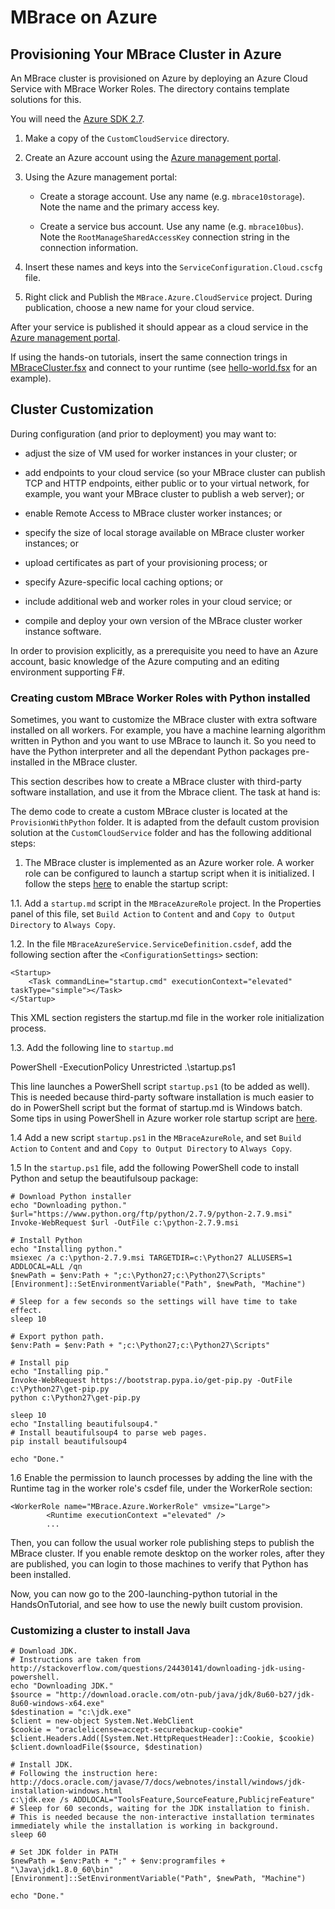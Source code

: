 # MBrace on Azure

## Provisioning Your MBrace Cluster in Azure

An MBrace cluster is provisioned on Azure by deploying an Azure Cloud Service with MBrace Worker Roles.
The directory contains template solutions for this.

You will need the [Azure SDK 2.7](http://azure.microsoft.com/en-us/downloads/).

1. Make a copy of the `CustomCloudService` directory.

2. Create an Azure account using the [Azure management portal](https://manage.windowsazure.com/).

3. Using the Azure management portal:

   * Create a storage account. Use any name (e.g. `mbrace10storage`).  Note the name and the primary access key.

   * Create a service bus account. Use any name (e.g. `mbrace10bus`). Note the `RootManageSharedAccessKey` connection string in the connection information.

4. Insert these names and keys into the `ServiceConfiguration.Cloud.cscfg` file.

5. Right click and Publish the `MBrace.Azure.CloudService` project.  During publication, choose a new name for your cloud service. 


After your service is published it should appear as a cloud service in the [Azure management portal](https://manage.windowsazure.com/).

If using the hands-on tutorials, insert the same connection trings in [MBraceCluster.fsx](../HandsOnTutorial/AzureCluster.fsx#L24) and connect 
to your runtime (see [hello-world.fsx](../HandsOnTutorial/1-hello-world.fsx) for an example).

## Cluster Customization

During configuration (and prior to deployment) you may want to:

* adjust the size of VM used for worker instances in your cluster; or

* add endpoints to your cloud service (so your MBrace cluster can publish 
  TCP and HTTP endpoints, either public or to your virtual network, 
  for example, you want your MBrace cluster to publish a web server); or

* enable Remote Access to MBrace cluster worker instances; or

* specify the size of local storage available on MBrace cluster worker instances; or

* upload certificates as part of your provisioning process; or

* specify Azure-specific local caching options; or

* include additional web and worker roles in your cloud service; or

* compile and deploy your own version of the MBrace cluster worker instance software. 

In order to provision explicitly, as a prerequisite you need 
to have an Azure account, basic knowledge of the Azure computing and
an editing environment supporting F#.

### Creating custom MBrace Worker Roles with Python installed

Sometimes, you want to customize the MBrace cluster with extra software installed on all workers. 
For example, you have a machine learning algorithm written in Python and you want to use MBrace to launch it. So you  need to have the Python interpreter and all the dependant Python packages pre-installed in the MBrace cluster.

This section describes how to create a MBrace cluster with third-party software installation, and use it from the Mbrace client. The task at hand is:

The demo code to create a custom MBrace cluster is located at the `ProvisionWithPython` folder. It is adapted from the default custom provision solution at the `CustomCloudService` folder and has the following additional steps:

1. The MBrace cluster is implemented as an Azure worker role. A worker role can be configured to launch a startup script when it is initialized.  I follow the steps [here](http://blogs.msdn.com/b/cclayton/archive/2012/05/17/windows-azure-start-up-tasks-part-1.aspx) to enable the startup script:

1.1. Add a `startup.md` script in the `MBraceAzureRole` project. In the Properties panel of this file, set `Build Action` to `Content` and and `Copy to Output Directory` to `Always Copy`.
    
1.2. In the file `MBraceAzureService.ServiceDefinition.csdef`, add the following section after the `<ConfigurationSettings>` section:

    <Startup>
        <Task commandLine="startup.cmd" executionContext="elevated" taskType="simple"></Task>
    </Startup>

This XML section registers the startup.md file in the worker role initialization process.
    
1.3. Add the following line to `startup.md`

   PowerShell -ExecutionPolicy Unrestricted .\startup.ps1

This line launches a PowerShell script `startup.ps1` (to be added as well). This is needed because third-party software installation is much easier to do in PowerShell script but the format of startup.md is Windows batch. Some tips in using PowerShell in Azure worker role startup script are [here](https://msdn.microsoft.com/en-us/library/azure/jj130675.aspx).
    
1.4 Add a new script `startup.ps1` in the `MBraceAzureRole`, and set `Build Action` to `Content` and and `Copy to Output Directory` to `Always Copy`.
    
1.5 In the `startup.ps1` file, add the following PowerShell code to install Python and setup the beautifulsoup package:

	# Download Python installer
	echo "Downloading python."
	$url="https://www.python.org/ftp/python/2.7.9/python-2.7.9.msi"
	Invoke-WebRequest $url -OutFile c:\python-2.7.9.msi

	# Install Python
	echo "Installing python."
	msiexec /a c:\python-2.7.9.msi TARGETDIR=c:\Python27 ALLUSERS=1 ADDLOCAL=ALL /qn
	$newPath = $env:Path + ";c:\Python27;c:\Python27\Scripts"
	[Environment]::SetEnvironmentVariable("Path", $newPath, "Machine")

	# Sleep for a few seconds so the settings will have time to take effect.
	sleep 10

	# Export python path.
	$env:Path = $env:Path + ";c:\Python27;c:\Python27\Scripts"

	# Install pip
	echo "Installing pip."
	Invoke-WebRequest https://bootstrap.pypa.io/get-pip.py -OutFile c:\Python27\get-pip.py
	python c:\Python27\get-pip.py

	sleep 10
	echo "Installing beautifulsoup4."
	# Install beautifulsoup4 to parse web pages.
	pip install beautifulsoup4

	echo "Done."
    

1.6 Enable the permission to launch processes by adding the line with the Runtime tag in the worker role's csdef file, under the WorkerRole section:

    <WorkerRole name="MBrace.Azure.WorkerRole" vmsize="Large">
            <Runtime executionContext ="elevated" />
            ...
    
Then, you can follow the usual worker role publishing steps to publish the MBrace cluster. If you enable remote desktop on the worker roles, after they are published, you can login to those machines to verify that Python has been installed.

Now, you can now go to the 200-launching-python tutorial in the HandsOnTutorial, and see how to use the newly built custom provision.

### Customizing a cluster to install Java

	# Download JDK.
	# Instructions are taken from http://stackoverflow.com/questions/24430141/downloading-jdk-using-powershell.
	echo "Downloading JDK."
	$source = "http://download.oracle.com/otn-pub/java/jdk/8u60-b27/jdk-8u60-windows-x64.exe"
	$destination = "c:\jdk.exe"
	$client = new-object System.Net.WebClient 
	$cookie = "oraclelicense=accept-securebackup-cookie"
	$client.Headers.Add([System.Net.HttpRequestHeader]::Cookie, $cookie) 
	$client.downloadFile($source, $destination)

	# Install JDK.
	# Following the instruction here: http://docs.oracle.com/javase/7/docs/webnotes/install/windows/jdk-installation-windows.html
	c:\jdk.exe /s ADDLOCAL="ToolsFeature,SourceFeature,PublicjreFeature"
	# Sleep for 60 seconds, waiting for the JDK installation to finish.
	# This is needed because the non-interactive installation terminates immediately while the installation is working in background.
	sleep 60

	# Set JDK folder in PATH
	$newPath = $env:Path + ";" + $env:programfiles + "\Java\jdk1.8.0_60\bin"
	[Environment]::SetEnvironmentVariable("Path", $newPath, "Machine")

	echo "Done."
